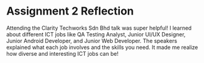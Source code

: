 <h1>Assignment 2 Reflection</h1>
<p>Attending the Clarity Techworks Sdn Bhd talk was super helpful! I learned about different ICT jobs like QA Testing Analyst, Junior UI/UX Designer, Junior Android Developer, and Junior Web Developer. The speakers explained what each job involves and the skills you need. It made me realize how diverse and interesting ICT jobs can be!</p>
